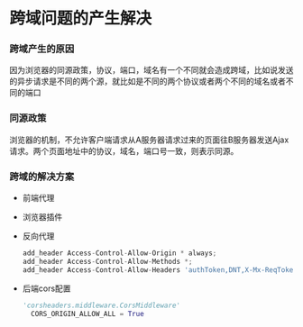 # 跨域问题的产生解决

### 跨域产生的原因

因为浏览器的同源政策，协议，端口，域名有一个不同就会造成跨域，比如说发送的异步请求是不同的两个源，就比如是不同的两个协议或者两个不同的域名或者不同的端口

### 同源政策

浏览器的机制，不允许客户端请求从A服务器请求过来的页面往B服务器发送Ajax请求。两个页面地址中的协议，域名，端口号一致，则表示同源。

### 跨域的解决方案

- 前端代理
- 浏览器插件
- 反向代理
    
    ```python
    add_header Access-Control-Allow-Origin * always;
    add_header Access-Control-Allow-Methods *;
    add_header Access-Control-Allow-Headers 'authToken,DNT,X-Mx-ReqToken,Keep-Alive,User-Agent,X-Requested-With,If-Modified-Since,Cache-Control,Content-Type,Authorization,sessionId';
    ```
    
- 后端cors配置

    ```python
    'corsheaders.middleware.CorsMiddleware'
      CORS_ORIGIN_ALLOW_ALL = True
    ```
